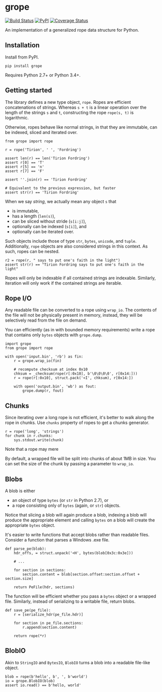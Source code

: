 # grope
[![Build Status](https://travis-ci.org/avakar/grope.svg?branch=master)](https://travis-ci.org/avakar/grope)
[![PyPI](https://img.shields.io/pypi/v/grope.svg)](https://pypi.python.org/pypi/grope)
[![Coverage Status](https://coveralls.io/repos/github/avakar/grope/badge.svg?branch=master)](https://coveralls.io/github/avakar/grope?branch=master)

An implementation of a generalized rope data structure for Python.

## Installation

Install from PyPI.

    pip install grope

Requires Python 2.7+ or Python 3.4+.

## Getting started

The library defines a new type object, `rope`. Ropes are efficient concatenations
of strings. Whereas `s + t` is a linear operation over the length of the strings
`s` and `t`, constructing the rope `rope(s, t)` is logarithmic.

Otherwise, ropes behave like normal strings, in that they are immutable,
can be indexed, sliced and iterated over.

    from grope import rope

    r = rope('Tirion', ' ', 'Fordring')

    assert len(r) == len('Tirion Fordring')
    assert r[0] == 'T'
    assert r[5] == 'n'
    assert r[7] == 'F'

    assert ''.join(r) == 'Tirion Fordring'

    # Equivalent to the previous expression, but faster
    assert str(r) == 'Tirion Fordring'

When we say *string*, we actually mean any object `s` that

  * is immutable,
  * has a length (`len(s)`),
  * can be sliced without stride (`s[i:j]`),
  * optionally can be indexed (`s[i]`), and
  * optionally can be iterated over.

Such objects include those of type `str`, `bytes`, `unicode`, and `tuple`.
Additionally, `rope` objects are also considered strings in this context.
As such, ropes can be nested.

    r2 = rope(r, " says to put one's faith in the light")
    assert str(r) == "Tirion Fordring says to put one's faith in the light"

Ropes will only be indexable if all contained strings are indexable. Similarly,
iteration will only work if the contained strings are iterable.

## Rope I/O

Any readable file can be converted to a rope using `wrap_io`. The contents
of the file will not be physically present in memory, instead, they will
be selectively read from the file on demand.

You can efficiently (as in with bounded memory requirements) write a rope that
contains only `bytes` objects with `grope.dump`.

    import grope
    from grope import rope

    with open('input.bin', 'rb') as fin:
        r = grope.wrap_io(fin)

        # recompute checksum at index 0x10
        chksum = _checksum(rope(r[:0x10], b'\0\0\0\0', r[0x14:]))
        r = rope(r[:0x10], struct.pack('<I', chksum), r[0x14:])

        with open('output.bin', 'wb') as fout:
            grope.dump(r, fout)

## Chunks

Since iterating over a long rope is not efficient, it's better to walk
along the rope in chunks. Use `chunks` property of ropes to get a chunks generator.

    r = rope('long', 'strings')
    for chunk in r.chunks:
        sys.stdout.write(chunk)

Note that a rope may mere 

By default, a wrapped file will be split into chunks of about 1MB in size.
You can set the size of the chunk by passing a parameter to `wrap_io`.

## Blobs

A blob is either

  * an object of type `bytes` (or `str` in Python 2.7), or
  * a rope consisting only of `bytes` (again, or `str`) objects.

Notice that slicing a blob will again produce a blob, indexing a blob
will produce the appropriate element and calling `bytes` on a blob
will create the appropriate `bytes` object.

It's easier to write functions that accept blobs rather than readable files.
Consider a function that parses a Windows .exe file.

    def parse_pe(blob):
        hdr_offs, = struct.unpack('<H', bytes(blob[0x3c:0x3e]))

        # ...

        for section in sections:
            section.content = blob[section.offset:section.offset + section.size]

        return PeFile(hdr, sections)

The function will be efficient whether you pass a `bytes` object or a wrapped file.
Similarly, instead of serializing to a writable file, return blobs.

    def save_pe(pe_file):
        r = [serialize_hdr(pe_file.hdr)]

        for section in pe_file.sections:
            r.append(section.content)

        return rope(*r)

## BlobIO

Akin to `StringIO` and `BytesIO`, `BlobIO` turns a blob into a readable file-like
object.

    blob = rope(b'hello', b', ', b'world')
    io = grope.BlobIO(blob)
    assert io.read() == b'hello, world'
